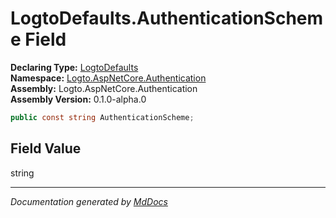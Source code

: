 ﻿<!--  
  <auto-generated>   
    The contents of this file were generated by a tool.  
    Changes to this file may be list if the file is regenerated  
  </auto-generated>   
-->

# LogtoDefaults.AuthenticationScheme Field

**Declaring Type:** [LogtoDefaults](../index.md)  
**Namespace:** [Logto.AspNetCore.Authentication](../../index.md)  
**Assembly:** Logto.AspNetCore.Authentication  
**Assembly Version:** 0.1.0\-alpha.0

```csharp
public const string AuthenticationScheme;
```

## Field Value

string

___

*Documentation generated by [MdDocs](https://github.com/ap0llo/mddocs)*
